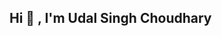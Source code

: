 ## Hi 👋 , I'm Udal Singh Choudhary 

<!--
**theudal/theudal** is a ✨ _special_ ✨ repository because its `README.md` (this file) appears on your GitHub profile.

Here are some ideas to get you started:

- 🔭 My Passion In Software Development & Software Engineer ...
- 🌱 I’m currently learning A New Skill and Improvement In my future.
- 👯 I’m looking to collaborate on ...
- 🤔 I’m looking for help with ...
- 💬 Ask me about ...
- 📫 How to reach me: ...
- 😄 Pronouns: ...
- ⚡ Fun fact: ...
-->
